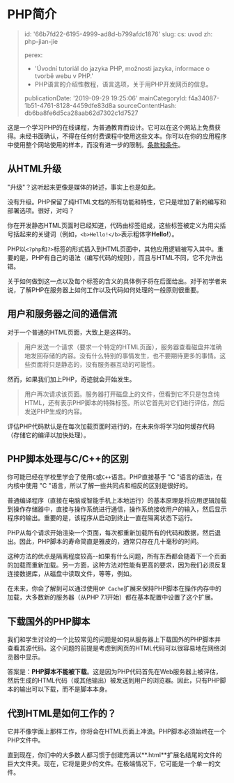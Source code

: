 PHP简介
=====

> id: '66b7fd22-6195-4999-ad8d-b799afdc1876'
> slug:
> 	cs: uvod
> 	zh: php-jian-jie
> 
> perex:
> 	- 'Úvodní tutoriál do jazyka PHP, možnosti jazyka, informace o tvorbě webu v PHP.'
> 	- PHP语言的介绍性教程，语言选项，关于用PHP开发网页的信息。
> 
> publicationDate: '2019-09-29 19:25:06'
> mainCategoryId: f4a34087-1b51-4761-8128-4459dfe83d8a
> sourceContentHash: db6ba8fe6d5ca28aab62d7302c1d7527

这是一个学习PHP的在线课程，为普通教育而设计。它可以在这个网站上免费获得。未经书面确认，不得在任何付费课程中使用这些文本。你可以在你的应用程序中使用整个网站使用的样本，而没有进一步的限制。[条款和条件](https://baraja.cz/vseobecne-obchodni-podminky)。

从HTML升级
--------------

"升级"？这听起来更像是媒体的转述，事实上也是如此。

没有升级。PHP保留了纯HTML文档的所有功能和特性，它只是增加了新的编写和部署选项。很好，对吗？

你在开发静态HTML页面时已经知道，代码由标签组成，这些标签被定义为用尖括号括起来的关键词（例如，`<b>Hello!</b>`表示粗体字**Hello!**）。

PHP以`<?php`和`?>`标签的形式插入到HTML页面中，其他应用逻辑被写入其中。重要的是，PHP有自己的语法（编写代码的规则），而且与HTML不同，它不允许出错。

关于如何做到这一点以及每个标签的含义的具体例子将在后面给出。对于初学者来说，了解PHP在服务器上如何工作以及代码如何处理的一般原则很重要。

用户和服务器之间的通信流
---------------------------------------

对于一个普通的HTML页面，大致上是这样的。

> 用户发送一个请求（要求一个特定的HTML页面），服务器查看磁盘并准确地发回存储的内容。没有什么特别的事情发生，也不要期待更多的事情。这些页面将只是静态的，没有服务器互动的可能性。

然而，如果我们加上PHP，奇迹就会开始发生。

> 用户再次请求该页面。服务器打开磁盘上的文件，但看到它不只是包含纯HTML，还有表示PHP脚本的特殊标签。所以它首先对它们进行评估，然后发送PHP生成的内容。

评估PHP代码默认是在每次加载页面时进行的，在未来你将学习如何缓存代码（存储它的编译以加快处理）。

PHP脚本处理与C/C++的区别
------------------------------------------

你可能已经在学校里学会了使用`C`或`C++`语言。PHP直接基于 "C "语言的语法，在内核中使用 "C "语言，所以了解一些共同点和相反的区别是很好的。

普通编译程序（直接在电脑或智能手机上本地运行）的基本原理是将应用逻辑加载到操作存储器中，直接与操作系统进行通信，操作系统接收用户的输入，然后显示程序的输出。重要的是，该程序从启动到终止一直在隔离状态下运行。

PHP从每个请求开始渲染一个页面，每次都重新加载所有的代码和数据，然后退出。因此，PHP脚本的寿命简直是雅皮的，通常只存在几十毫秒的时间。

这种方法的优点是隔离程度较高--如果有什么问题，所有东西都会随着下一个页面的加载而重新加载。另一方面，这种方法对性能有更高的要求，因为我们必须反复连接数据库，从磁盘中读取文件，等等，例如。

在未来，你会了解到可以通过使用`OP Cache`扩展来保持PHP脚本在操作内存中的加载，大多数新的服务器（从PHP 7.1开始）都在基本配置中设置了这个扩展。

下载国外的PHP脚本
--------------------------

我们和学生讨论的一个比较常见的问题是如何从服务器上下载国外的PHP脚本并查看其源代码。这个问题的前提是考虑到网页的HTML代码可以很容易地在网络浏览器中显示。

答案是：**PHP脚本不能被下载**。这是因为PHP代码首先在Web服务器上被评估，然后生成的HTML代码（或其他输出）被发送到用户的浏览器。因此，只有PHP脚本的输出可以下载，而不是脚本本身。

代到HTML是如何工作的？
---------------------------------

它并不像字面上那样工作，你将会在HTML页面上冲浪。PHP脚本必须始终在一个PHP文件中。

直到现在，你们中的大多数人都习惯于创建充满以**.html**扩展名结尾的文件的巨大文件夹。现在，它将是更少的文件。在极端情况下，它可能是一个单一的文件。
